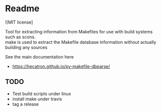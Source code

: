 # Readme
![MIT license]

Tool for extracting information from Makefiles for use with build systems such as scons. <br>
make is used to extract the Makefile database information without actually building any sources

See the main documentation here

  * https://hecatron.github.io/py-makefile-dbparse/

## TODO

  * Test build scripts under linux
  * install make under travis
  * tag a release
